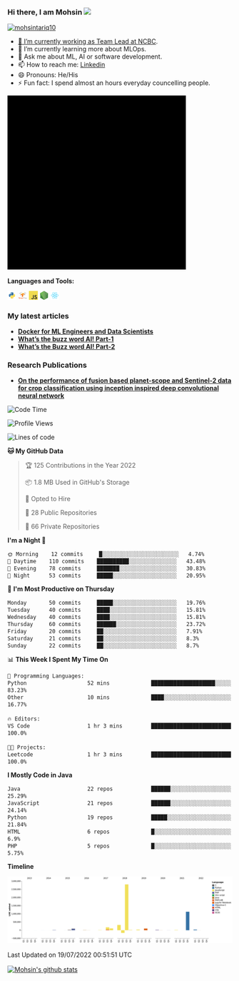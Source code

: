 ### Hi there, I am Mohsin <img src="https://media.giphy.com/media/hvRJCLFzcasrR4ia7z/giphy.gif" width="25px">
<a href="https://discord.gg/XTW52Kt">

<p align="left"> <img src="https://komarev.com/ghpvc/?username=mohsintariq10&label=Views&color=blue&style=plastic" alt="mohsintariq10" /> </p>

- 🔭 I’m currently working as Team Lead at [NCBC](https://ncbcpeshawar.com/).
- 🌱 I’m currently learning more about MLOps.
- 💬 Ask me about ML, AI or software development.
- 📫 How to reach me: [Linkedin](https://www.linkedin.com/in/mohsintariq10/)
- 😄 Pronouns: He/His
- ⚡ Fun fact: I spend almost an hours everyday councelling people.

<img src="./nn.gif" width="400" />

**Languages and Tools:**  

<code><img height="20" src="https://raw.githubusercontent.com/github/explore/80688e429a7d4ef2fca1e82350fe8e3517d3494d/topics/python/python.png"></code>
<code><img height="20" src="https://raw.githubusercontent.com/github/explore/80688e429a7d4ef2fca1e82350fe8e3517d3494d/topics/tensorflow/tensorflow.png"></code>
<code><img height="20" src="https://raw.githubusercontent.com/github/explore/80688e429a7d4ef2fca1e82350fe8e3517d3494d/topics/javascript/javascript.png"></code>
<code><img height="20" src="https://raw.githubusercontent.com/github/explore/80688e429a7d4ef2fca1e82350fe8e3517d3494d/topics/nodejs/nodejs.png"></code>
<code><img height="20" src="https://raw.githubusercontent.com/github/explore/80688e429a7d4ef2fca1e82350fe8e3517d3494d/topics/react-native/react-native.png"></code>

<h3>My latest articles</h3>
<ul>
  <li><a href="https://medium.com/@mohsin.tariq10/docker-for-ml-engineers-and-data-scientists-5a58018af2b9#18ad-4fc2d36cebf1"><b>Docker for ML Engineers and Data Scientists</b></a></li>

  <li><a href="https://medium.com/@mohsin.tariq10/whats-the-buzz-word-ai-part-1-d584e3265f09"><b>What’s the buzz word AI! Part-1</b></a></li>

  <li><a href="https://medium.com/@mohsin.tariq10/whats-the-buzz-word-ai-part-2-e9b55c34d120"><b>What’s the Buzz word AI! Part-2</b></a></li>

</ul>

<h3>Research Publications</h3>
<ul>
  <li><a href="https://journals.plos.org/plosone/article?id=10.1371/journal.pone.0239746"><b>On the performance of fusion based planet-scope and Sentinel-2 data for crop classification using inception inspired deep convolutional neural network</b></a></li>
</ul>

<!--START_SECTION:waka-->
![Code Time](http://img.shields.io/badge/Code%20Time-0%20secs-blue)

![Profile Views](http://img.shields.io/badge/Profile%20Views-0-blue)

![Lines of code](https://img.shields.io/badge/From%20Hello%20World%20I%27ve%20Written-5%20Million%20lines%20of%20code-blue)

**🐱 My GitHub Data** 

> 🏆 125 Contributions in the Year 2022
 > 
> 📦 1.8 MB Used in GitHub's Storage 
 > 
> 💼 Opted to Hire
 > 
> 📜 28 Public Repositories 
 > 
> 🔑 66 Private Repositories  
 > 
**I'm a Night 🦉** 

```text
🌞 Morning    12 commits     █░░░░░░░░░░░░░░░░░░░░░░░░   4.74% 
🌆 Daytime    110 commits    ██████████░░░░░░░░░░░░░░░   43.48% 
🌃 Evening    78 commits     ███████░░░░░░░░░░░░░░░░░░   30.83% 
🌙 Night      53 commits     █████░░░░░░░░░░░░░░░░░░░░   20.95%

```
📅 **I'm Most Productive on Thursday** 

```text
Monday       50 commits     █████░░░░░░░░░░░░░░░░░░░░   19.76% 
Tuesday      40 commits     ████░░░░░░░░░░░░░░░░░░░░░   15.81% 
Wednesday    40 commits     ████░░░░░░░░░░░░░░░░░░░░░   15.81% 
Thursday     60 commits     ██████░░░░░░░░░░░░░░░░░░░   23.72% 
Friday       20 commits     ██░░░░░░░░░░░░░░░░░░░░░░░   7.91% 
Saturday     21 commits     ██░░░░░░░░░░░░░░░░░░░░░░░   8.3% 
Sunday       22 commits     ██░░░░░░░░░░░░░░░░░░░░░░░   8.7%

```


📊 **This Week I Spent My Time On** 

```text
💬 Programming Languages: 
Python                   52 mins             ████████████████████░░░░░   83.23% 
Other                    10 mins             ████░░░░░░░░░░░░░░░░░░░░░   16.77%

🔥 Editors: 
VS Code                  1 hr 3 mins         █████████████████████████   100.0%

🐱‍💻 Projects: 
Leetcode                 1 hr 3 mins         █████████████████████████   100.0%

```

**I Mostly Code in Java** 

```text
Java                     22 repos            ██████░░░░░░░░░░░░░░░░░░░   25.29% 
JavaScript               21 repos            ██████░░░░░░░░░░░░░░░░░░░   24.14% 
Python                   19 repos            █████░░░░░░░░░░░░░░░░░░░░   21.84% 
HTML                     6 repos             █░░░░░░░░░░░░░░░░░░░░░░░░   6.9% 
PHP                      5 repos             █░░░░░░░░░░░░░░░░░░░░░░░░   5.75%

```


**Timeline**

![Chart not found](https://raw.githubusercontent.com/MohsinTariq10/MohsinTariq10/main/charts/bar_graph.png) 


 Last Updated on 19/07/2022 00:51:51 UTC
<!--END_SECTION:waka-->

<a href="https://github.com/mohsintariq10">
 <img align="center" src="https://github-readme-stats.vercel.app/api?username=mohsintariq10&include_all_commits=True&count_private=True&show_icons=true&theme=light&line_height=27" alt="Mohsin's github stats"/>
</a>



